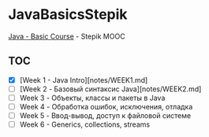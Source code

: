 # JavaBasicsStepik

[Java - Basic Course][1] - Stepik MOOC

## TOC

 - [x] [Week 1 - Java Intro][notes/WEEK1.md]
 - [ ] [Week 2 - Базовый синтаксис Java][notes/WEEK2.md]
 - [ ] Week 3 - Объекты, классы и пакеты в Java
 - [ ] Week 4 - Обработка ошибок, исключения, отладка
 - [ ] Week 5 - Ввод-вывод, доступ к файловой системе
 - [ ] Week 6 - Generics, collections, streams

 [1]: https://stepik.org/course/Java-%D0%91%D0%B0%D0%B7%D0%BE%D0%B2%D1%8B%D0%B9-%D0%BA%D1%83%D1%80%D1%81-187
